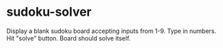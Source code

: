 # sudoku-solver
Display a blank sudoku board accepting inputs from 1-9. Type in numbers. Hit "solve" button. Board should solve itself.

